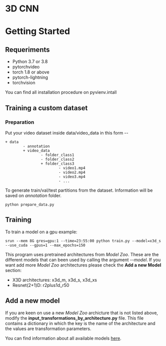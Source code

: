 # 3D CNN

# Getting Started
## Requeriments
* Python 3.7 or 3.8
* pytorchvideo
* torch 1.8 or above
* pytorch-lightning
* torchvision

You can find all installation procedure on pyvienv.intall

## Training a custom dataset
### Preparation
Put your video dataset inside data/video_data in this form --

```
+ data
        - annotation
        + video_data
                - folder_class1
                - folder_class2
                + folder_class3
                        - video1.mp4
                        - video2.mp4
                        - video3.mp4
                        - ...        
```

To generate train/val/test partitions from the dataset. Information will be saved on *annotation* folder.

```
python prepare_data.py
```

## Training

To train a model on a gpu example:

```
srun --mem 8G gres=gpu:1 --time=23:55:00 python train.py --model=x3d_s --use_cuda --gpus=1 --max_epochs=150
```

This program uses pretrained architectures from *Model Zoo*. These are the different models that can been used by calling the argument *--model*. If you want add more *Model Zoo* architectures please check the **Add a new Model** section:
* X3D architectures: x3d_m, x3d_s, x3d_xs
* Resnet(2+1)D: r2plus1d_r50

## Add a new model
If you are keen on use a new *Model Zoo* archicture that is not listed above, modify the **input_transformations_by_architecture.py** file. This file contains a dictionary in which the key is the name of the architecture and the values are transformation parameters.

You can find information about all available models [here](https://pytorchvideo.readthedocs.io/en/latest/model_zoo.html).


